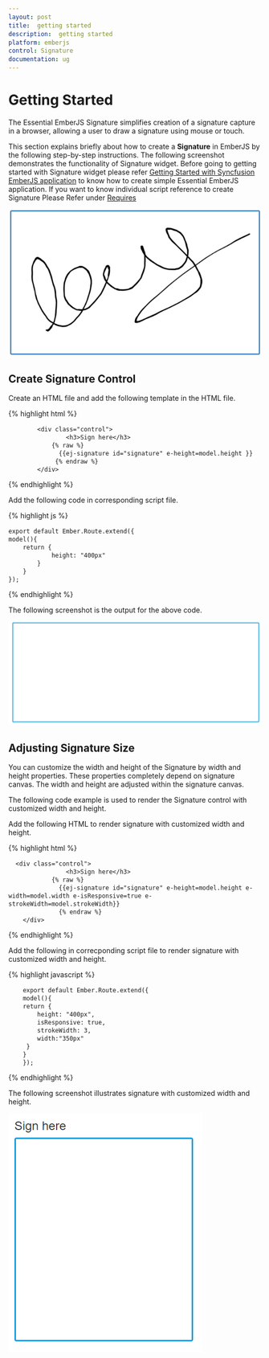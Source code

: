 ```yaml
---
layout: post
title:  getting started
description:  getting started
platform: emberjs
control: Signature
documentation: ug
---
```


# Getting Started

The Essential EmberJS Signature simplifies creation of a signature capture in a browser, allowing a user to draw a signature using mouse or touch.

This section explains briefly about how to create a **Signature** in EmberJS by the following step-by-step instructions. The following screenshot demonstrates the functionality of Signature widget.
Before going to getting started with Signature widget please refer [Getting Started with Syncfusion EmberJS application](https://help.syncfusion.com/emberjs/overview/)  to know how to create simple Essential EmberJS application.
If you want to know individual script reference to create Signature Please Refer under [Requires](https://help.syncfusion.com/api/js/ejsignature/)

![](Getting_Started_images\gettingstarted_img1.png)

## Create Signature Control

Create an HTML file and add the following template in the HTML file.

{% highlight html %}

            <div class="control">
                    <h3>Sign here</h3>
                {% raw %}
                  {{ej-signature id="signature" e-height=model.height }}
                 {% endraw %}
            </div>

{% endhighlight %}

Add the following code in corresponding script file.

{% highlight js %}

    export default Ember.Route.extend({
    model(){
        return {
                height: "400px"
            }
        }
    });

{% endhighlight %}

The following screenshot is the output for the above code.

![](Getting_Started_images\createsignaturecontrol_img1.png)

## Adjusting Signature Size

You can customize the width and height of the Signature by width and height properties. These properties completely depend on signature canvas. The width and height are adjusted within the signature canvas.

The following code example is used to render the Signature control with customized width and height.

Add the following HTML to render signature with customized width and height.

{% highlight html %}

      <div class="control">
                    <h3>Sign here</h3>
                {% raw %}
                  {{ej-signature id="signature" e-height=model.height e-width=model.width e-isResponsive=true e-strokeWidth=model.strokeWidth}}
                  {% endraw %}
        </div>

{% endhighlight %}

Add the following in correcponding script file to render signature with customized width and height.

{% highlight javascript %}

        export default Ember.Route.extend({
        model(){
        return {
            height: "400px",
            isResponsive: true,
            strokeWidth: 3,
            width:"350px"
         }
        }
        });


{% endhighlight %}


The following screenshot illustrates signature with customized width and height.


![](Getting_Started_images\adjustingsignaturesize_img1.png)







